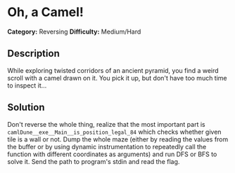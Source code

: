 # Oh, a Camel!
**Category:** Reversing
**Difficulty:** Medium/Hard

## Description
While exploring twisted corridors of an ancient pyramid, you find a weird scroll with a camel drawn on it. You pick it up, but don't have too much time to inspect it...

## Solution
Don't reverse the whole thing, realize that the most important part is `camlDune__exe__Main__is_position_legal_84` which checks whether given tile is a wall or not. Dump the whole maze (either by reading the values from the buffer or by using dynamic instrumentation to repeatedly call the function with different coordinates as arguments) and run DFS or BFS to solve it. Send the path to program's stdin and read the flag.
